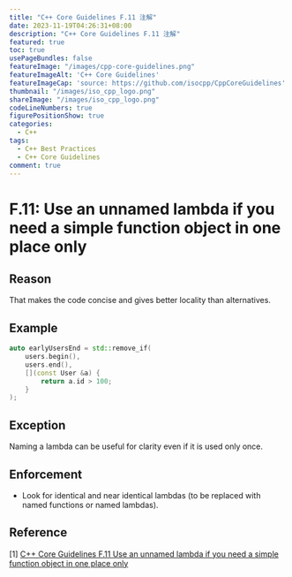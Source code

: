 ```yaml
---
title: "C++ Core Guidelines F.11 注解"
date: 2023-11-19T04:26:31+08:00
description: "C++ Core Guidelines F.11 注解"
featured: true
toc: true
usePageBundles: false
featureImage: "/images/cpp-core-guidelines.png"
featureImageAlt: 'C++ Core Guidelines'
featureImageCap: 'source: https://github.com/isocpp/CppCoreGuidelines'
thumbnail: "/images/iso_cpp_logo.png"
shareImage: "/images/iso_cpp_logo.png"
codeLineNumbers: true
figurePositionShow: true
categories:
  - C++
tags:
  - C++ Best Practices
  - C++ Core Guidelines
comment: true
---
```


# F.11: Use an unnamed lambda if you need a simple function object in one place only

## Reason

That makes the code concise and gives better locality than alternatives.

## Example

```c++
auto earlyUsersEnd = std::remove_if(
    users.begin(),
    users.end(),
    [](const User &a) {
        return a.id > 100;
    }
);
```

## Exception

Naming a lambda can be useful for clarity even if it is used only once.

## Enforcement

- Look for identical and near identical lambdas (to be replaced with named functions or named lambdas).

## Reference

[1] [C++ Core Guidelines F.11 Use an unnamed lambda if you need a simple function object in one place only](https://isocpp.github.io/CppCoreGuidelines/CppCoreGuidelines#f11-use-an-unnamed-lambda-if-you-need-a-simple-function-object-in-one-place-only)
